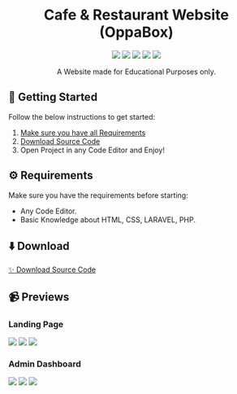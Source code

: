 <div id="header" align="center">
   <h1>
    Cafe & Restaurant Website (OppaBox)
  </h1>
   <img src="https://img.shields.io/badge/Laravel-FF2D20?style=for-the-badge&logo=laravel&logoColor=white"/>
   <img src="https://img.shields.io/badge/javascript-%23323330.svg?style=for-the-badge&logo=javascript&logoColor=%23F7DF1E" />
   <img src="https://img.shields.io/badge/html5-%23E34F26.svg?style=for-the-badge&logo=html5&logoColor=white" />
   <img src="https://img.shields.io/badge/css3-%231572B6.svg?style=for-the-badge&logo=css3&logoColor=white" />
   <img src="https://img.shields.io/badge/bootstrap-%238511FA.svg?style=for-the-badge&logo=bootstrap&logoColor=white" />
   
A Website made for Educational Purposes only.
</div>

## 🤔 Getting Started

Follow the below instructions to get started:

1. [Make sure you have all Requirements](#requirements)
2. [Download Source Code](#download)
3. Open Project in any Code Editor and Enjoy!

## ⚙️ Requirements

Make sure you have the requirements before starting:

- Any Code Editor.
- Basic Knowledge about HTML, CSS, LARAVEL, PHP.

## ⬇️ Download

[:sparkles: Download Source Code](https://github.com/raxelf/TopUp-Games-Shop-Website/archive/refs/heads/main.zip)

## 📹 Previews

<div id="previews">
    <h3>
      Landing Page
   </h3>
    <img src="https://ibb.co/ncSbDJ9" />
    <img src="https://ibb.co/2KVhMf1" />
    <img src="https://ibb.co/8K3Y80b" />

<h3>
    Admin Dashboard
</h3>
    <img src="https://ibb.co/ZLKVQV9" />
    <img src="https://ibb.co/qmZzQ1N" />
    <img src="https://ibb.co/WsYccwD" />
</div>
